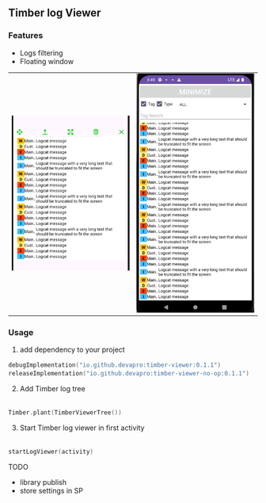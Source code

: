 ## Timber log Viewer

### Features
- Logs filtering
- Floating window

<table>
  <tr>
    <td>
        <img src="https://github.com/devapro/timber-log-viewer/blob/main/screenshots/floating_window.png" width="250" style="max-width:100%;">
    </td>
    <td>
        <img src="https://github.com/devapro/timber-log-viewer/blob/main/screenshots/activity.png" width="250" style="max-width:100%;">
    </td>
  </tr>
</table>

### Usage

1. add dependency to your project

```kotlin
debugImplementation("io.github.devapro:timber-viewer:0.1.1")
releaseImplementation("io.github.devapro:timber-viewer-no-op:0.1.1")
```
2. Add Timber log tree

```kotlin

Timber.plant(TimberViewerTree())

```

3. Start Timber log viewer in first activity

```kotlin

startLogViewer(activity)

```

TODO
- library publish
- store settings in SP